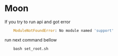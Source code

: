 # Moon

If you try to run api and got error
```python
    ModuleNotFoundError: No module named 'support'
```
run next command bellow
```
    bash set_root.sh
```
